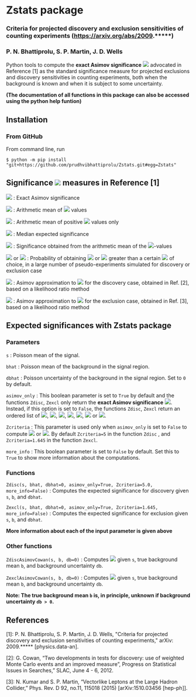 # Zstats package
### Criteria for projected discovery and exclusion sensitivities of counting experiments (https://arxiv.org/abs/2009.*****)
### P. N. Bhattiprolu, S. P. Martin, J. D. Wells

Python tools to compute the **exact Asimov significance** <img src="https://latex.codecogs.com/gif.latex?Z^\textrm{A}"> advocated in Reference [1] as the standard significance measure for projected exclusions and discovery sensitivities in counting experiments, both when the background is known and when it is subject to some uncertainty.

**(The documentation of all functions in this package can also be accessed using the python help funtion)**

## Installation

### From GitHub
From command line, run

    $ python -m pip install "git+https://github.com/prudhvibhattiprolu/Zstats.git#egg=Zstats"

## Significance <img src="https://latex.codecogs.com/gif.latex?(Z)"> measures in Reference [1]

<img src="https://latex.codecogs.com/gif.latex?Z^\textrm{A}"> : Exact Asimov significance

<img src="https://latex.codecogs.com/gif.latex?Z^\textrm{mean}"> : Arithmetic mean of <img src="https://latex.codecogs.com/gif.latex?Z"> values

<img src="https://latex.codecogs.com/gif.latex?Z^\textrm{mean}(Z>0)"> : Arithmetic mean of positive <img src="https://latex.codecogs.com/gif.latex?Z"> values only 

<img src="https://latex.codecogs.com/gif.latex?Z^\textrm{med}"> : Median expected significance

<img src="https://latex.codecogs.com/gif.latex?Z^{p\,\textrm{mean}}"> : Significance obtained from the arithmetic mean of the <img src="https://latex.codecogs.com/gif.latex?p">-values

<img src="https://latex.codecogs.com/gif.latex?P(Z_\textrm{disc}>Z)"> or <img src="https://latex.codecogs.com/gif.latex?P(Z_\textrm{excl}>Z)"> : Probability of obtaining <img src="https://latex.codecogs.com/gif.latex?Z_\textrm{disc}"> or <img src="https://latex.codecogs.com/gif.latex?Z_\textrm{excl}"> greater than a certain <img src="https://latex.codecogs.com/gif.latex?Z"> of choice, in a large number of pseudo-experiments simulated for discovery or exclusion case
 
<img src="https://latex.codecogs.com/gif.latex?Z^\textrm{Cowan}_\textrm{disc}"> : Asimov approximation to <img src="https://latex.codecogs.com/gif.latex?Z^\textrm{med}"> for the discovery case, obtained in Ref. [2], based on a likelihood ratio method

<img src="https://latex.codecogs.com/gif.latex?Z^\textrm{KM}_\textrm{excl}"> : Asimov approximation to <img src="https://latex.codecogs.com/gif.latex?Z^\textrm{med}"> for the exclusion case, obtained in Ref. [3], based on a likelihood ratio method

## Expected significances with Zstats package

### Parameters

`s` : Poisson mean of the signal.

`bhat` : Poisson mean of the background in the signal region.

`dbhat` : Poisson uncertainty of the background in the signal region. Set to `0` by default.

`asimov_only` :  This boolean parameter is set to `True` by default and the functions `Zdisc`, `Zexcl` only return the **exact Asimov significance** <img src="https://latex.codecogs.com/gif.latex?Z^\textrm{A}">. Instead, if this option is set to `False`, the functions `Zdisc`, `Zexcl` return an ordered list of <img src="https://latex.codecogs.com/gif.latex?Z^\textrm{A}">, <img src="https://latex.codecogs.com/gif.latex?Z^\textrm{mean}">, <img src="https://latex.codecogs.com/gif.latex?Z^\textrm{mean}(Z>0)">, <img src="https://latex.codecogs.com/gif.latex?Z^\textrm{med}">, <img src="https://latex.codecogs.com/gif.latex?Z^{p\,\textrm{mean}}">, <img src="https://latex.codecogs.com/gif.latex?P(Z_\textrm{disc}>\textrm{Zcriteria})"> or <img src="https://latex.codecogs.com/gif.latex?P(Z_\textrm{excl}>\textrm{Zcriteria})">.

`Zcriteria` : This parameter is used only when `asimov_only` is set to `False` to compute <img src="https://latex.codecogs.com/gif.latex?P(Z_\textrm{disc}>\textrm{Zcriteria})"> or <img src="https://latex.codecogs.com/gif.latex?P(Z_\textrm{excl}>\textrm{Zcriteria})">. By default `Zcriteria=5` in the function `Zdisc` , and `Zcriteria=1.645` in the function `Zexcl`.

`more_info` : This boolean parameter is set to `False` by default. Set this to `True` to show more information about the computations.


### Functions

`Zdisc(s, bhat, dbhat=0, asimov_only=True, Zcriteria=5.0, more_info=False)` : Computes the expected significance for discovery given `s`, `b`, and `dbhat`. 

`Zexcl(s, bhat, dbhat=0, asimov_only=True, Zcriteria=1.645, more_info=False)` : Computes the expected significance for exclusion given `s`, `b`, and `dbhat`.

**More information about each of the input parameter is given above**

### Other functions

`ZdiscAsimovCowan(s, b, db=0)` : Computes <img src="https://latex.codecogs.com/gif.latex?Z^\textrm{Cowan}_\textrm{disc}"> given `s`, true background mean `b`, and background uncertainty `db`.

`ZexclAsimovCowan(s, b, db=0)` :  Computes <img src="https://latex.codecogs.com/gif.latex?Z^\textrm{KM}_\textrm{excl}"> given `s`, true background mean `b`, and background uncertainty `db`.

**Note: The true background mean `b` is, in principle, unknown if background uncertainty `db > 0`.**

## References

[1]: P. N. Bhattiprolu, S. P. Martin, J. D. Wells, "Criteria for projected discovery and exclusion sensitivities of counting experiments," arXiv: 2009.***** [physics.data-an].

[2]: G. Cowan, “Two developments in tests for discovery: use of weighted Monte Carlo events and an improved measure”, Progress on Statistical Issues in Searches,” SLAC, June 4 - 6, 2012.

[3]: N. Kumar and S. P. Martin, “Vectorlike Leptons at the Large Hadron Collider,” Phys. Rev. D 92, no.11, 115018 (2015) [arXiv:1510.03456 [hep-ph]].
